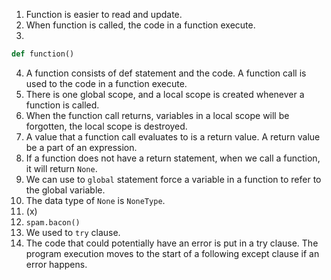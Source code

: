 1. Function is easier to read and update.
2. When function is called, the code in a function execute.
3.

```python
def function()
```

4. A function consists of def statement and the code.
   A function call is used to the code in a function execute.
5. There is one global scope, and a local scope is created whenever a function is called.
6. When the function call returns, variables in a local scope will be forgotten, the local scope is destroyed.
7. A value that a function call evaluates to is a return value. A return value be a part of an expression.
8. If a function does not have a return statement, when we call a function, it will return `None`.
9. We can use to `global` statement force a variable in a function to refer to the global variable.
10. The data type of `None` is `NoneType`.
11. (x)
12. `spam.bacon()`
13. We used to `try` clause.
14. The code that could potentially have an error is put in a try clause. The program execution moves to the start of a following except clause if an error happens.
